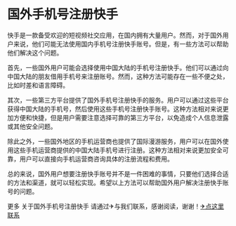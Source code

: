 # 国外手机号注册快手

快手是一款备受欢迎的短视频社交应用，在国内拥有大量用户。然而，对于国外用户来说，他们可能无法使用国内手机号注册快手账号。但是，有一些方法可以帮助他们解决这个问题。

首先，一些国外用户可能会选择使用中国大陆的手机号注册快手。他们可以通过向中国大陆的朋友借用手机号来注册账号。然而，这种方法可能存在一些不便之处，比如时差和语言障碍。

其次，一些第三方平台提供了国外手机号注册快手的服务。用户可以通过这些平台获得中国大陆的手机号，然后使用这些手机号注册快手账号。这种方法相对来说更加方便和快捷，但是用户需要注意选择可靠的第三方平台，以免造成个人信息泄露或其他安全问题。

除此之外，一些国外地区的手机运营商也提供了国际漫游服务，用户可以在国外使用这些手机运营商提供的中国大陆手机号进行注册。这种方法相对来说更加安全可靠，用户可以直接向手机运营商咨询具体的注册流程和费用。

总的来说，国外用户想要注册快手账号并不是一件困难的事情，只要他们选择合适的方法和渠道，就可以轻松实现。希望以上方法可以帮助国外用户解决注册快手账号的问题。

更多 关于国外手机号注册快手 请通过✈与我们联系，感谢阅读，谢谢！[✈点这里联系](https://a.k02.cc)